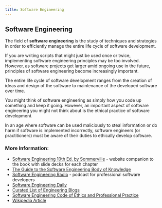 ```yaml
---
title: Software Engineering
---
```

## Software Engineering

The field of **software engineering** is the study of techniques and strategies in order to efficiently manage the entire life cycle of software development.

If you are writing scripts that might just be used once or twice, implementing software engineering principles may be too involved. However, as software projects get larger amid ongoing use in the future, principles of software engineering become increasingly important.

The entire life cycle of software development ranges from the creation of ideas and design of the software to maintenance of the developed software over time.

You might think of software engineering as simply how you code up something and keep it going. However, an important aspect of software engineering you might not think about is the ethical practice of software development.

In an age where software can be used maliciously to steal information or do harm if software is implemented incorrectly, software engineers (or practitioners) must be aware of their duties to ethically develop software. 

### More Information:

- <a href='http://iansommerville.com/software-engineering-book/' target='_blank' rel='nofollow'>Software Engineering 10th Ed. by Sommerville</a> - website companion to the book with slide decks for each chapter
- <a href='https://www.computer.org/web/swebok' target='_blank' rel='nofollow'>The Guide to the Software Engineering Body of Knowledge</a>
- <a href='http://www.se-radio.net/' target='_blank' rel='nofollow'>Software Engineering Radio</a> - podcast for professional software developers
- <a href='https://softwareengineeringdaily.com/' target='_blank' rel='nofollow'>Software Engineering Daily</a>
- <a href='https://github.com/kilimchoi/engineering-blogs' target='_blank' rel='nofollow'>Curated List of Engineering Blogs</a>
- <a href='http://www.acm.org/about/se-code' target='_blank' rel='nofollow'>Software Engineering Code of Ethics and Professional Practice</a>
- <a href='https://en.wikipedia.org/wiki/Software_engineering' rel='nofollow'>Wikipedia Article</a>
